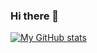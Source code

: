 ### Hi there 👋

[![My GitHub stats](https://github-readme-stats.vercel.app/api?username=ThePiyushAggarwal&hide=stars&show_icons=true&theme=radical)](https://github.com/anuraghazra/github-readme-stats)

<!--
**ThePiyushAggarwal/ThePiyushAggarwal** is a ✨ _special_ ✨ repository because its `README.md` (this file) appears on your GitHub profile.

Here are some ideas to get you started:

- 🔭 I’m currently working on ...
- 🌱 I’m currently learning ...
- 👯 I’m looking to collaborate on ...
- 🤔 I’m looking for help with ...
- 💬 Ask me about ...
- 📫 How to reach me: ...
- 😄 Pronouns: ...
- ⚡ Fun fact: ...
-->
